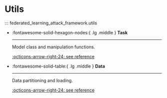 # Utils

::: federated_learning_attack_framework.utils

<div class="grid cards" markdown>

-   :fontawesome-solid-hexagon-nodes:{ .lg .middle } __Task__

    ---

    Model class and manipulation functions.

    [:octicons-arrow-right-24: see reference](./task.md)

-   :fontawesome-solid-table:{ .lg .middle } __Data__

    ---

    Data partitioning and loading. 

    [:octicons-arrow-right-24: see reference](./data.md)

</div>